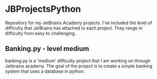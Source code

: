 # JBProjectsPython
Repository for my JetBrains Academy projects. 
I've included the level of difficulty that JetBrains has attached to each project. They range in difficulty from easy to challenging. 

## Banking.py - level medium
banking.py is a 'medium' difficulty project that I am working on through Jetbrains academy. The goal of the project is to create a simple banking system that uses a database in python. 

